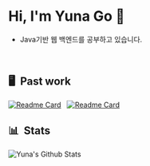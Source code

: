 # Hi, I'm Yuna Go 🤚
- Java기반 웹 백엔드를 공부하고 있습니다.
  
&nbsp;

## 🖥 &nbsp;Past work

[![Readme Card](https://github-readme-stats.vercel.app/api/pin/?username=gaeunpark924&repo=Comprehensive-Design-2&bg_color=0d1116&title_color=c298fe&text_color=a4aacb&icon_color=007ec6)](https://github.com/gaeunpark924/Comprehensive-Design-2)
&nbsp;
[![Readme Card](https://github-readme-stats.vercel.app/api/pin/?username=goyuna&repo=TestAutomation&bg_color=0d1116&title_color=c298fe&text_color=a4aacb&icon_color=007ec6)](https://github.com/goyuna/TestAutomation)

## 📊 &nbsp;Stats

![Yuna's Github Stats](https://github-readme-stats.vercel.app/api?username=goyuna&hide=contribs,prs&show_icons=true&bg_color=0d1116&title_color=c298fe&text_color=a4aacb&icon_color=007ec6)
